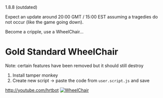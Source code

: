1.8.8 (outdated)

Expect an update around 20:00 GMT / 15:00 EST assuming a tragedies do not occur (like the game going down).


Become a cripple, use a WheelChair...


# Gold Standard WheelChair
Note: certain features have been removed but it should still destroy

1. Install tamper monkey
2. Create new script -> paste the code from `user.script.js` and save

http://youtube.com/hrtbot
[![WheelChair](https://i.imgur.com/FXvZhq3.png)](http://youtube.com/hrtbot)


